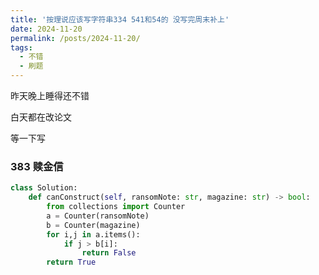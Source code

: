 ```yaml
---
title: '按理说应该写字符串334 541和54的 没写完周末补上'
date: 2024-11-20
permalink: /posts/2024-11-20/
tags:
  - 不错
  - 刷题
---
```


昨天晚上睡得还不错 

白天都在改论文 

等一下写

### 383 赎金信

```python 
class Solution:
    def canConstruct(self, ransomNote: str, magazine: str) -> bool:
        from collections import Counter
        a = Counter(ransomNote)
        b = Counter(magazine)
        for i,j in a.items():
            if j > b[i]:
                return False
        return True
```


